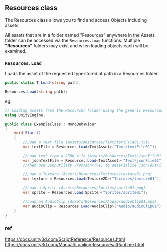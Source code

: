## Resources class

The Resources class allows you to find and access Objects including assets.

All assets that are in a folder named "Resources" anywhere in the Assets folder can be accessed via the `Resources.Load` functions. Multiple **"Resources"** folders may exist and when loading objects each will be examined.



### `Resources.Load`
Loads the asset of the requested type stored at path in a Resources folder.

```cs
public static T Load(string path);
```
```cs
Resources.Load(string path);
```
eg:

```cs
// Loading assets from the Resources folder using the generic Resources.Load<T>(path) method
using UnityEngine;

public class ExampleClass : MonoBehaviour
{
    void Start()
    {
        //Load a text file (Assets/Resources/Text/textFile01.txt)
        var textFile = Resources.Load<TextAsset>("Text/textFile01");

        //Load text from a JSON file (Assets/Resources/Text/jsonFile01.json)
        var jsonTextFile = Resources.Load<TextAsset>("Text/jsonFile01");
        //Then use JsonUtility.FromJson<T>() to deserialize jsonTextFile into an object

        //Load a Texture (Assets/Resources/Textures/texture01.png)
        var texture = Resources.Load<Texture2D>("Textures/texture01");

        //Load a Sprite (Assets/Resources/Sprites/sprite01.png)
        var sprite = Resources.Load<Sprite>("Sprites/sprite01");

        //Load an AudioClip (Assets/Resources/Audio/audioClip01.mp3)
        var audioClip = Resources.Load<AudioClip>("Audio/audioClip01");
    }
}
```



### ref 
https://docs.unity3d.com/ScriptReference/Resources.html \
https://docs.unity3d.com/Manual/LoadingResourcesatRuntime.html



